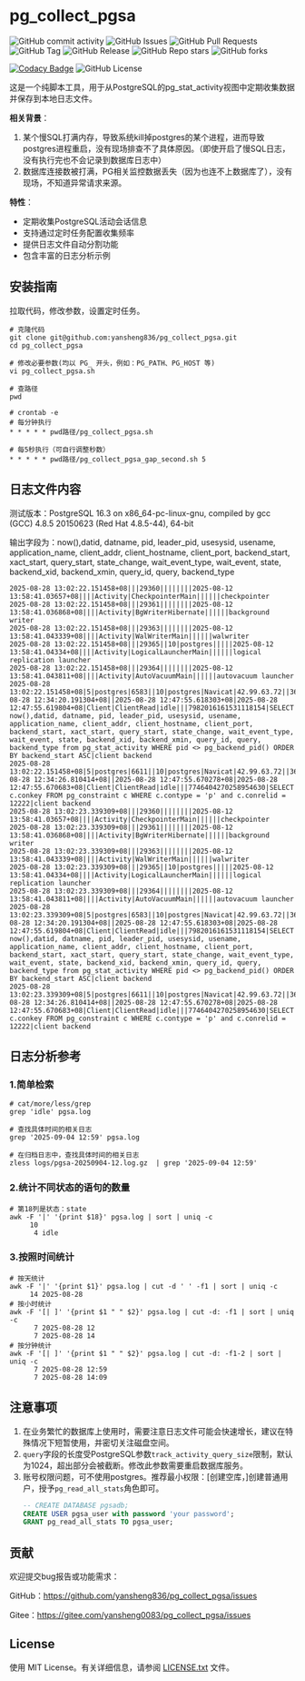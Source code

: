 # pg_collect_pgsa

![GitHub commit activity](https://img.shields.io/github/commit-activity/m/yansheng836/pg_collect_pgsa) ![GitHub Issues](https://img.shields.io/github/issues/yansheng836/pg_collect_pgsa)
![GitHub Pull Requests](https://img.shields.io/github/issues-pr/yansheng836/pg_collect_pgsa) ![GitHub Tag](https://img.shields.io/github/v/tag/yansheng836/pg_collect_pgsa) ![GitHub Release](https://img.shields.io/github/v/release/yansheng836/pg_collect_pgsa) ![GitHub Repo stars](https://img.shields.io/github/stars/yansheng836/pg_collect_pgsa) ![GitHub forks](https://img.shields.io/github/forks/yansheng836/pg_collect_pgsa) 

[![Codacy Badge](https://app.codacy.com/project/badge/Grade/4460db83948f4592ab825e8e900ec79f)](https://app.codacy.com/gh/yansheng836/pg_collect_pgsa/dashboard?utm_source=gh&utm_medium=referral&utm_content=&utm_campaign=Badge_grade) ![GitHub License](https://img.shields.io/github/license/yansheng836/pg_collect_pgsa) 

这是一个纯脚本工具，用于从PostgreSQL的pg_stat_activity视图中定期收集数据并保存到本地日志文件。

**相关背景**：

1. 某个慢SQL打满内存，导致系统kill掉postgres的某个进程，进而导致postgres进程重启，没有现场排查不了具体原因。（即使开启了慢SQL日志，没有执行完也不会记录到数据库日志中）
2. 数据库连接数被打满，PG相关监控数据丢失（因为也连不上数据库了），没有现场，不知道异常请求来源。

**特性**：

- 定期收集PostgreSQL活动会话信息
- 支持通过定时任务配置收集频率
- 提供日志文件自动分割功能
- 包含丰富的日志分析示例


## 安装指南

拉取代码，修改参数，设置定时任务。

```shell
# 克隆代码
git clone git@github.com:yansheng836/pg_collect_pgsa.git
cd pg_collect_pgsa

# 修改必要参数(均以 PG_ 开头，例如：PG_PATH、PG_HOST 等)
vi pg_collect_pgsa.sh

# 查路径
pwd

# crontab -e
# 每分钟执行
* * * * * pwd路径/pg_collect_pgsa.sh

# 每5秒执行（可自行调整秒数）
* * * * * pwd路径/pg_collect_pgsa_gap_second.sh 5
```

## 日志文件内容

测试版本：PostgreSQL 16.3 on x86_64-pc-linux-gnu, compiled by gcc (GCC) 4.8.5 20150623 (Red Hat 4.8.5-44), 64-bit

输出字段为：now(),datid, datname, pid, leader_pid, usesysid, usename, application_name, client_addr, client_hostname, client_port, backend_start, xact_start, query_start, state_change, wait_event_type, wait_event, state, backend_xid, backend_xmin, query_id, query, backend_type

```plain
2025-08-28 13:02:22.151458+08|||29360||||||||2025-08-12 13:58:41.03657+08||||Activity|CheckpointerMain||||||checkpointer
2025-08-28 13:02:22.151458+08|||29361||||||||2025-08-12 13:58:41.036868+08||||Activity|BgWriterHibernate||||||background writer
2025-08-28 13:02:22.151458+08|||29363||||||||2025-08-12 13:58:41.043339+08||||Activity|WalWriterMain||||||walwriter
2025-08-28 13:02:22.151458+08|||29365||10|postgres|||||2025-08-12 13:58:41.04334+08||||Activity|LogicalLauncherMain||||||logical replication launcher
2025-08-28 13:02:22.151458+08|||29364||||||||2025-08-12 13:58:41.043811+08||||Activity|AutoVacuumMain||||||autovacuum launcher
2025-08-28 13:02:22.151458+08|5|postgres|6583||10|postgres|Navicat|42.99.63.72||36481|2025-08-28 12:34:20.191304+08||2025-08-28 12:47:55.618303+08|2025-08-28 12:47:55.619804+08|Client|ClientRead|idle|||7982016161531118154|SELECT now(),datid, datname, pid, leader_pid, usesysid, usename, application_name, client_addr, client_hostname, client_port, backend_start, xact_start, query_start, state_change, wait_event_type, wait_event, state, backend_xid, backend_xmin, query_id, query, backend_type from pg_stat_activity WHERE pid <> pg_backend_pid() ORDER BY backend_start ASC|client backend
2025-08-28 13:02:22.151458+08|5|postgres|6611||10|postgres|Navicat|42.99.63.72||36773|2025-08-28 12:34:26.810414+08||2025-08-28 12:47:55.670278+08|2025-08-28 12:47:55.670683+08|Client|ClientRead|idle|||7746404270258954630|SELECT c.conkey FROM pg_constraint c WHERE c.contype = 'p' and c.conrelid = 12222|client backend
2025-08-28 13:02:23.339309+08|||29360||||||||2025-08-12 13:58:41.03657+08||||Activity|CheckpointerMain||||||checkpointer
2025-08-28 13:02:23.339309+08|||29361||||||||2025-08-12 13:58:41.036868+08||||Activity|BgWriterHibernate||||||background writer
2025-08-28 13:02:23.339309+08|||29363||||||||2025-08-12 13:58:41.043339+08||||Activity|WalWriterMain||||||walwriter
2025-08-28 13:02:23.339309+08|||29365||10|postgres|||||2025-08-12 13:58:41.04334+08||||Activity|LogicalLauncherMain||||||logical replication launcher
2025-08-28 13:02:23.339309+08|||29364||||||||2025-08-12 13:58:41.043811+08||||Activity|AutoVacuumMain||||||autovacuum launcher
2025-08-28 13:02:23.339309+08|5|postgres|6583||10|postgres|Navicat|42.99.63.72||36481|2025-08-28 12:34:20.191304+08||2025-08-28 12:47:55.618303+08|2025-08-28 12:47:55.619804+08|Client|ClientRead|idle|||7982016161531118154|SELECT now(),datid, datname, pid, leader_pid, usesysid, usename, application_name, client_addr, client_hostname, client_port, backend_start, xact_start, query_start, state_change, wait_event_type, wait_event, state, backend_xid, backend_xmin, query_id, query, backend_type from pg_stat_activity WHERE pid <> pg_backend_pid() ORDER BY backend_start ASC|client backend
2025-08-28 13:02:23.339309+08|5|postgres|6611||10|postgres|Navicat|42.99.63.72||36773|2025-08-28 12:34:26.810414+08||2025-08-28 12:47:55.670278+08|2025-08-28 12:47:55.670683+08|Client|ClientRead|idle|||7746404270258954630|SELECT c.conkey FROM pg_constraint c WHERE c.contype = 'p' and c.conrelid = 12222|client backend

```


## 日志分析参考

### 1.简单检索

```shell
# cat/more/less/grep 
grep 'idle' pgsa.log

# 查找具体时间的相关日志
grep '2025-09-04 12:59' pgsa.log

# 在归档日志中，查找具体时间的相关日志
zless logs/pgsa-20250904-12.log.gz  | grep '2025-09-04 12:59'
```

### 2.统计不同状态的语句的数量

```shell
# 第18列是状态：state
awk -F '|' '{print $18}' pgsa.log | sort | uniq -c
     10 
      4 idle
```

### 3.按照时间统计

```shell
# 按天统计
awk -F '|' '{print $1}' pgsa.log | cut -d ' ' -f1 | sort | uniq -c
     14 2025-08-28
# 按小时统计
awk -F '[| ]' '{print $1 " " $2}' pgsa.log | cut -d: -f1 | sort | uniq -c
      7 2025-08-28 12
      7 2025-08-28 14
# 按分钟统计
awk -F '[| ]' '{print $1 " " $2}' pgsa.log | cut -d: -f1-2 | sort | uniq -c
      7 2025-08-28 12:59
      7 2025-08-28 14:09
```

## 注意事项

1. 在业务繁忙的数据库上使用时，需要注意日志文件可能会快速增长，建议在特殊情况下短暂使用，并密切关注磁盘空间。
2. `query`字段的长度受PostgreSQL参数`track_activity_query_size`限制，默认为1024，超出部分会被截断。修改此参数需要重启数据库服务。
3. 账号权限问题，可不使用postgres。推荐最小权限：[创建空库，]创建普通用户，授予`pg_read_all_stats`角色即可。
      ```sql
      -- CREATE DATABASE pgsadb;
      CREATE USER pgsa_user with password 'your password';
      GRANT pg_read_all_stats TO pgsa_user;
      ```

## 贡献

欢迎提交bug报告或功能需求：

GitHub：<https://github.com/yansheng836/pg_collect_pgsa/issues>

Gitee：<https://gitee.com/yansheng0083/pg_collect_pgsa/issues>

## License

使用 MIT License。有关详细信息，请参阅 [LICENSE.txt](./LICENSE.txt) 文件。
